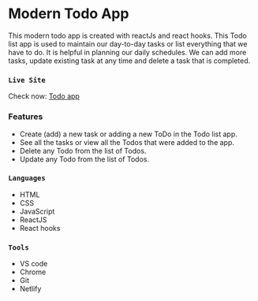 # Modern Todo App

This modern todo app is created with reactJs and react hooks. This Todo list app is used to maintain our day-to-day tasks or list everything that we have to do. It is helpful in planning our daily schedules. We can add more tasks, update existing task at any time and delete a task that is completed.

### `Live Site`

Check now: [Todo app](https://jovial-engelbart-af6214.netlify.app)

### Features

* Create (add) a new task or adding a new ToDo in the Todo list app.
* See all the tasks or view all the Todos that were added to the app.
* Delete any Todo from the list of Todos.
* Update any Todo from the list of Todos.

### `Languages`

* HTML
* CSS
* JavaScript
* ReactJS
* React hooks

### `Tools`

* VS code
* Chrome
* Git
* Netlify
